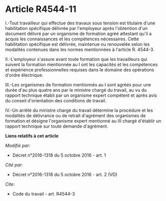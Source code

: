 # Article R4544-11

I.-Tout travailleur qui effectue des travaux sous tension est titulaire d'une habilitation spécifique délivrée par
l'employeur après l'obtention d'un document délivré par un organisme de formation agréé attestant qu'il a acquis les
connaissances et les compétences nécessaires. Cette habilitation spécifique est délivrée, maintenue ou renouvelée selon les
modalités contenues dans les normes mentionnées à l'article R. 4544-3. 

II.-L'employeur s'assure avant toute formation que les travailleurs qui suivent la formation mentionnée au I ont les
capacités et les compétences et expérience professionnelles requises dans le domaine des opérations d'ordre électrique. 

III.-Les organismes de formation mentionnés au I sont agréés pour une durée d'au plus quatre ans par le ministre chargé du
travail, au vu du rapport technique établi par un organisme expert compétent et après avis du conseil d'orientation des
conditions de travail. 

IV.-Un arrêté du ministre chargé du travail détermine la procédure et les modalités de délivrance ou de retrait d'agrément
des organismes de formation et désigne l'organisme expert mentionné au III chargé d'établir un rapport technique sur toute
demande d'agrément.

**Liens relatifs à cet article**

_Modifié par_:

  - Décret n°2016-1318 du 5 octobre 2016 - art. 1

_Cité par_:

  - Décret n°2016-1318 du 5 octobre 2016 - art. 2 (VD)

_Cite_:

  - Code du travail - art. R4544-3

